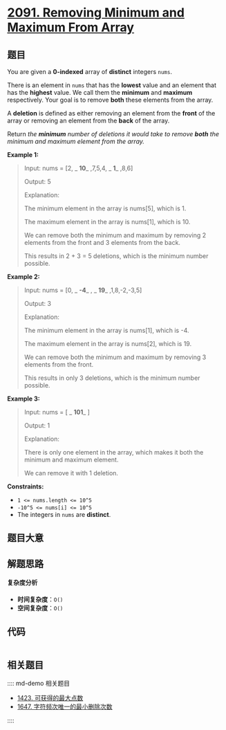 # [2091. Removing Minimum and Maximum From Array](https://leetcode.com/problems/removing-minimum-and-maximum-from-array/)

## 题目

You are given a **0-indexed** array of **distinct** integers `nums`.

There is an element in `nums` that has the **lowest** value and an element
that has the **highest** value. We call them the **minimum** and **maximum**
respectively. Your goal is to remove **both** these elements from the array.

A **deletion** is defined as either removing an element from the **front** of
the array or removing an element from the **back** of the array.

Return _the **minimum** number of deletions it would take to remove **both**
the minimum and maximum element from the array._

**Example 1:**

> Input: nums = [2, _ **10**_ ,7,5,4, _ **1**_ ,8,6]
>
> Output: 5
>
> Explanation:
>
> The minimum element in the array is nums[5], which is 1.
>
> The maximum element in the array is nums[1], which is 10.
>
> We can remove both the minimum and maximum by removing 2 elements from the front and 3 elements from the back.
>
> This results in 2 + 3 = 5 deletions, which is the minimum number possible.

**Example 2:**

> Input: nums = [0, _ **-4**_ , _ **19**_ ,1,8,-2,-3,5]
>
> Output: 3
>
> Explanation:
>
> The minimum element in the array is nums[1], which is -4.
>
> The maximum element in the array is nums[2], which is 19.
>
> We can remove both the minimum and maximum by removing 3 elements from the front.
>
> This results in only 3 deletions, which is the minimum number possible.

**Example 3:**

> Input: nums = [ _ **101**_ ]
>
> Output: 1
>
> Explanation:
>
> There is only one element in the array, which makes it both the minimum and maximum element.
>
> We can remove it with 1 deletion.

**Constraints:**

- `1 <= nums.length <= 10^5`
- `-10^5 <= nums[i] <= 10^5`
- The integers in `nums` are **distinct**.

## 题目大意

## 解题思路

#### 复杂度分析

- **时间复杂度**：`O()`
- **空间复杂度**：`O()`

## 代码

```javascript

```

## 相关题目

:::: md-demo 相关题目

- [1423. 可获得的最大点数](https://leetcode.com/problems/maximum-points-you-can-obtain-from-cards)
- [1647. 字符频次唯一的最小删除次数](https://leetcode.com/problems/minimum-deletions-to-make-character-frequencies-unique)

::::
